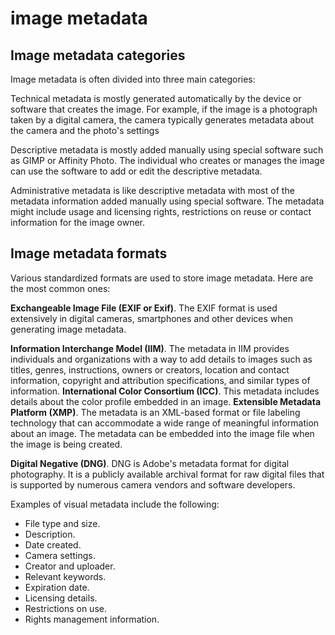 # image metadata
## Image metadata categories
Image metadata is often divided into three main categories:

Technical metadata is mostly generated automatically by the device or software that creates the image. 
For example, if the image is a photograph taken by a digital camera, the camera typically generates metadata about the camera and the photo's settings



Descriptive metadata is mostly added manually using special software such as GIMP or Affinity Photo. The individual who creates or manages the image can use the software to add or edit the descriptive metadata. 




Administrative metadata is like descriptive metadata with most of the metadata information added manually using special software. The metadata might include usage and licensing rights, restrictions on reuse or contact information for the image owner. 

## Image metadata formats
Various standardized formats are used to store image metadata. Here are the most common ones:

**Exchangeable Image File (EXIF or Exif)**. The EXIF format is used extensively in digital cameras, smartphones and other devices when generating image metadata.

**Information Interchange Model (IIM)**. The metadata in IIM provides individuals and organizations with a way to add details to images such as titles, genres, instructions, owners or creators, location and contact information, copyright and attribution specifications, and similar types of information. 
**International Color Consortium (ICC)**. This metadata includes details about the color profile embedded in an image. 
**Extensible Metadata Platform (XMP)**. The metadata is an XML-based format or file labeling technology that can accommodate a wide range of meaningful information about an image. The metadata can be embedded into the image file when the image is being created. 

**Digital Negative (DNG)**. DNG is Adobe's metadata format for digital photography. It is a publicly available archival format for raw digital files that is supported by numerous camera vendors and software developers. 

Examples of visual metadata include the following:

- File type and size.
- Description.
- Date created.
- Camera settings.
- Creator and uploader.
- Relevant keywords.
- Expiration date.
- Licensing details.
- Restrictions on use.
- Rights management information.
